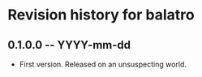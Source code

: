 # Revision history for balatro

## 0.1.0.0 -- YYYY-mm-dd

* First version. Released on an unsuspecting world.
